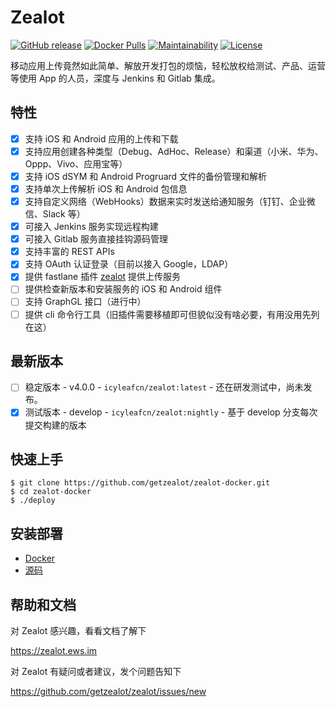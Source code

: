 # Zealot

[![GitHub release](https://img.shields.io/github/release/getzealot/zealot.svg)](https://github.com/getzealot/zealot/releases)
[![Docker Pulls](https://img.shields.io/docker/pulls/icyleafcn/zealot.svg)](https://hub.docker.com/r/icyleafcn/zealot/)
[![Maintainability](https://codeclimate.com/github/getzealot/zealot/badges/gpa.svg)](https://codeclimate.com/github/getzealot/zealot)
[![License](https://img.shields.io/github/license/getzealot/zealot)](LICENSE)

移动应用上传竟然如此简单、解放开发打包的烦恼，轻松放权给测试、产品、运营等使用 App 的人员，深度与 Jenkins 和 Gitlab 集成。

## 特性

- [x] 支持 iOS 和 Android 应用的上传和下载
- [x] 支持应用创建各种类型（Debug、AdHoc、Release）和渠道（小米、华为、Oppp、Vivo、应用宝等）
- [x] 支持 iOS dSYM 和 Android Progruard 文件的备份管理和解析
- [x] 支持单次上传解析 iOS 和 Android 包信息
- [x] 支持自定义网络（WebHooks）数据来实时发送给通知服务（钉钉、企业微信、Slack 等）
- [x] 可接入 Jenkins 服务实现远程构建
- [x] 可接入 Gitlab 服务直接挂钩源码管理
- [x] 支持丰富的 REST APIs
- [x] 支持 OAuth 认证登录（目前以接入 Google，LDAP）
- [x] 提供 fastlane 插件 [zealot](https://github.com/getzealot/fastlane-plugin-zealot) 提供上传服务
- [ ] 提供检查新版本和安装服务的 iOS 和 Android 组件
- [ ] 支持 GraphGL 接口（进行中）
- [ ] 提供 cli 命令行工具（旧插件需要移植即可但貌似没有啥必要，有用没用先列在这）

## 最新版本

- [ ] 稳定版本 - v4.0.0 - `icyleafcn/zealot:latest` - 还在研发测试中，尚未发布。
- [x] 测试版本 - develop - `icyleafcn/zealot:nightly` - 基于 develop 分支每次提交构建的版本

## 快速上手

```
$ git clone https://github.com/getzealot/zealot-docker.git
$ cd zealot-docker
$ ./deploy
```

## 安装部署

- [Docker](https://zealot.ews.im/#/deployment)
- [源码](https://zealot.ews.im/#/development)

## 帮助和文档

对 Zealot 感兴趣，看看文档了解下

https://zealot.ews.im

对 Zealot 有疑问或者建议，发个问题告知下

https://github.com/getzealot/zealot/issues/new
